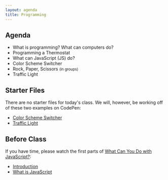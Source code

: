 ```yaml
---
layout: agenda
title: Programming
---
```


## Agenda

- What is programming? What can computers do?
- Programming a Thermostat
- What can JavaScript (JS) do?
- Color Scheme Switcher
- Rock, Paper, Scissors <small>(in groups)</small>
- Traffic Light

## Starter Files

There are no starter files for today's class. We will, however, be working off of these two examples on CodePen:

- [Color Scheme Switcher](https://codepen.io/nevan/pen/GaEdl)
- [Traffic Light](https://codepen.io/nevan/pen/HKlgL)

## Before Class

If you have time, please watch the first parts of [What Can You Do with JavaScript?](https://generalassemb.ly/online/videos/what-can-you-do-with-javascript):

- [Introduction](https://generalassemb.ly/online/videos/what-can-you-do-with-javascript/cinema?chapter=0)
- [What is JavaScript](https://generalassemb.ly/online/videos/what-can-you-do-with-javascript/cinema?chapter=1)
